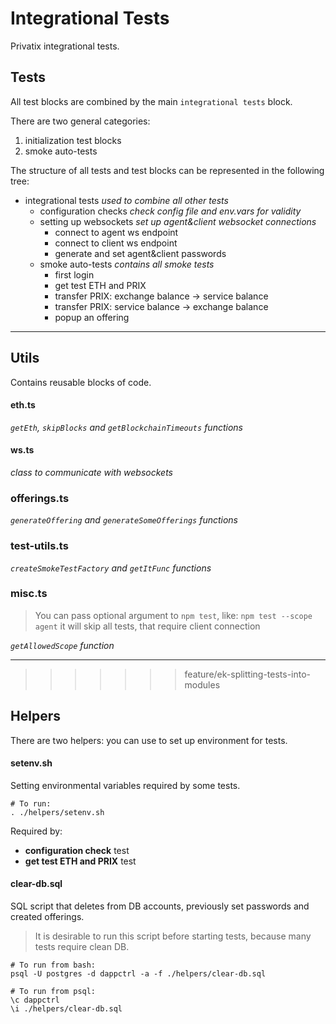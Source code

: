 # Integrational Tests
Privatix integrational tests.

## Tests
All test blocks are combined by the main `integrational tests` block.

There are two general categories:
1) initialization test blocks
2) smoke auto-tests

The structure of all tests and test blocks can be represented in the following tree:
* integrational tests
_used to combine all other tests_ 
  * configuration checks
  _check config file and env.vars for validity_
  * setting up websockets
  _set up agent&client websocket connections_
    * connect to agent ws endpoint
    * connect to client ws endpoint
    * generate and set agent&client passwords
  * smoke auto-tests
  _contains all smoke tests_
    * first login
    * get test ETH and PRIX
    * transfer PRIX: exchange balance → service balance
    * transfer PRIX: service balance → exchange balance
    * popup an offering

***

## Utils
Contains reusable blocks of code.

#### eth.ts
_`getEth`, `skipBlocks` and `getBlockchainTimeouts` functions_
#### ws.ts
_class to communicate with websockets_
### offerings.ts
_`generateOffering` and `generateSomeOfferings` functions_
### test-utils.ts
_`createSmokeTestFactory` and `getItFunc` functions_
### misc.ts
> You can pass optional argument to `npm test`, like:
> `npm test --scope agent`
> it will skip all tests, that require client connection

_`getAllowedScope` function_

***
>>>>>>> feature/ek-splitting-tests-into-modules


## Helpers
There are two helpers: you can use to set up environment for tests.

#### setenv.sh 
Setting environmental variables required by some tests.

```
# To run:
. ./helpers/setenv.sh
```

Required by:
- **configuration check** test
- **get test ETH and PRIX** test

#### clear-db.sql 
SQL script that deletes from DB accounts, previously set passwords and created offerings.

> It is desirable to run this script before starting tests, because many tests require clean DB.

```
# To run from bash:
psql -U postgres -d dappctrl -a -f ./helpers/clear-db.sql
```
```
# To run from psql:
\c dappctrl
\i ./helpers/clear-db.sql
```
